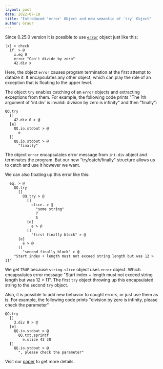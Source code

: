 ```yaml
---
layout: post
date: 2022-07-18
title: "Introduced 'error' Object and new semantic of 'try' Object"
author: Graur
---
```


Since 0.25.0 version it is possible to use
[`error`](https://github.com/objectionary/home/blob/master/objects/org/eolang/error.eo)
object just like this:

```
[x] > check
  if. > @
    x.eq 0
    error "Can't divide by zero"
    42.div x
```

Here, the object `error` causes program termination at the first attempt to dataize it.
It encapsulates any other object, which can play the role of an exception that is
floating to the upper level.

The object `try` enables catching of an `error` objects and extracting exceptions from them.
For example, the following code prints "The 1th argument of 'int.div' is invalid: division by zero is infinity" and then "finally":

```
QQ.try
  []
    42.div 0 > @
  [e]
    QQ.io.stdout > @
      e
  []
    QQ.io.stdout > @
      "finally"
```
The object `error` encapsulates error message from `int.div` object and terminates the program.
But our new "try/catch/finally" structure allows us to catch and use it however we want.

<!--more-->

We can also floating up this error like this:

```
  eq. > @
    QQ.try
      []
        QQ.try > @
          []
            slice. > @
              "some string"
              7
              5
          [e]
            e > @
          []
            "first finally block" > @
      [e]
        e > @
      []
        "second finally block" > @
    "Start index + length must not exceed string length but was 12 > 11"
```

We get `TRUE` because `string.slice` object uses `error` object.
Which encapsulates error message "Start index + length must not exceed string length but was 12 > 11".
The first `try` object throwing up this encapsulated string to the second `try` object.

Also, it is possible to add new behavior to caught errors, or just use them as is.
For example, the following code prints "division by zero is infinity, please check the parameter"

```
QQ.try
  []
    3.div 0 > @
  [e]
    QQ.io.stdout > @
      QQ.txt.sprintf
        e.slice 43 28
  []
    QQ.io.stdout > @
      ", please check the parameter"
```

Visit our [paper](https://arxiv.org/abs/2206.02585) to get more details.
